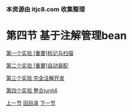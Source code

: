 ### 本资源由 itjc8.com 收集整理
# 第四节 基于注解管理bean

[第一个实验 [重要]标记与扫描](verse04/experiment01.html)

[第二个实验 [重要]自动装配](verse04/experiment02.html)

[第三个实验 完全注解开发](verse04/experiment03.html)

[第四个实验 整合junit4](verse04/experiment04.html)



[上一节](verse03.html) [回目录](index.html) [下一节](verse05.html)

